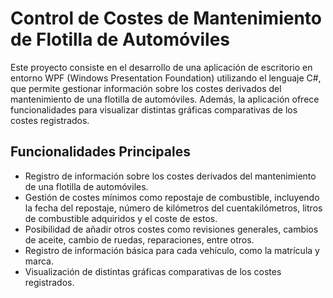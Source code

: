 # Control de Costes de Mantenimiento de Flotilla de Automóviles

Este proyecto consiste en el desarrollo de una aplicación de escritorio en entorno WPF (Windows Presentation Foundation) utilizando el lenguaje C#, que permite gestionar información sobre los costes derivados del mantenimiento de una flotilla de automóviles. Además, la aplicación ofrece funcionalidades para visualizar distintas gráficas comparativas de los costes registrados.

## Funcionalidades Principales

- Registro de información sobre los costes derivados del mantenimiento de una flotilla de automóviles.
- Gestión de costes mínimos como repostaje de combustible, incluyendo la fecha del repostaje, número de kilómetros del cuentakilómetros, litros de combustible adquiridos y el coste de estos.
- Posibilidad de añadir otros costes como revisiones generales, cambios de aceite, cambio de ruedas, reparaciones, entre otros.
- Registro de información básica para cada vehículo, como la matrícula y marca.
- Visualización de distintas gráficas comparativas de los costes registrados.



